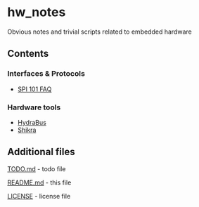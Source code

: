 

# hw_notes


Obvious notes and trivial scripts related to embedded hardware




## Contents


### Interfaces & Protocols

 - [SPI 101 FAQ](../master/faq_spi.md)


### Hardware tools

 - [HydraBus](../master/hydrabus.md)
 - [Shikra](../master/hw_shikra.md)




## Additional files

[TODO.md](../master/TODO.md)
	- todo file

[README.md](../master/README.md)
	- this file

[LICENSE](../master/LICENSE)
	- license file




